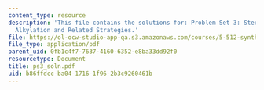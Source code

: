 ```yaml
---
content_type: resource
description: 'This file contains the solutions for: Problem Set 3: Stereocontrolled
  Alkylation and Related Strategies.'
file: https://ol-ocw-studio-app-qa.s3.amazonaws.com/courses/5-512-synthetic-organic-chemistry-ii-spring-2005/b86ffdccba0417161f962b3c9260461b_ps3_soln.pdf
file_type: application/pdf
parent_uid: 0fb1c4f7-7637-4160-6352-e8ba33dd92f0
resourcetype: Document
title: ps3_soln.pdf
uid: b86ffdcc-ba04-1716-1f96-2b3c9260461b
---
```

